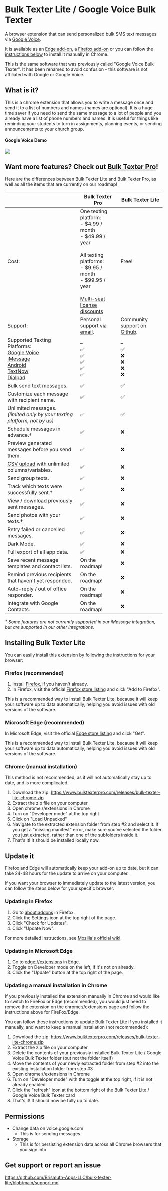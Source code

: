 # Bulk Texter Lite / Google Voice Bulk Texter
A browser extension that can send personalized bulk SMS text messages via [Google Voice](https://voice.google.com).

It is available as an [Edge add-on](https://microsoftedge.microsoft.com/addons/detail/google-voice-bulk-texter/olokpmeifgmfmhdnpfllllfnakdakldl), a [Firefox add-on](https://addons.mozilla.org/en-US/firefox/addon/bulk-texter/) or you can follow the [instructions below](#installing-bulk-texter-lite) to install it manually in Chrome.

This is the same software that was previously called "Google Voice Bulk Texter". It has been renamed to avoid confusion - this software is not affiliated with Google or Google Voice. 

## What is it?
This is a chrome extension that allows you to write a message once and send it to a list of numbers and names (names are optional). It is a huge time saver if you need to send the same message to a lot of people and you already have a list of phone numbers and names. It is useful for things like reminding your students to turn in assignments, planning events, or sending announcements to your church group. 

#### Google Voice Demo
![](https://raw.githubusercontent.com/brismuth/google-voice-bulk-texter/main/demo/demo-google-voice.jpg)

## Want more features? Check out [Bulk Texter Pro](https://www.bulktexterpro.com)!

Here are the differences between Bulk Texter Lite and Bulk Texter Pro, as well as all the items that are currently on our roadmap!

|  | Bulk Texter Pro | Bulk Texter Lite |
| --- | --- | --- |
| Cost: | One texting platform: <br/> - $4.99 / month <br/> - $49.99 / year <br/><br/> All texting platforms: <br/> - $9.95 / month <br/> - $99.95 / year <br /><br /> [Multi-seat license discounts](https://www.bulktexterpro.com/docs/features/#multi-seat-license-pricing) | Free! |
| Support: | Personal support via [email](mailto:support@bulktexterpro.com). | Community support on [Github](https://github.com/Brismuth-Apps-LLC/bulk-texter-lite/blob/main/support.md). |
| Supported Texting Platforms: <br/>[Google Voice](https://www.bulktexterpro.com/docs/texting-platforms/google-voice/) <br/>[iMessage](https://www.bulktexterpro.com/docs/texting-platforms/imessage/) <br/>[Android](https://www.bulktexterpro.com/docs/texting-platforms/android/)<br />[TextNow](https://www.bulktexterpro.com/docs/texting-platforms/textnow/)<br />[Dialpad](https://www.bulktexterpro.com/docs/texting-platforms/dialpad/)| –<br/>✅<br/>✅<br/>✅<br/>✅<br/>✅ | –<br/>✅<br/>❌<br/>❌<br/>❌<br/>❌|
| Bulk send text messages. | ✅ | ✅ |
| Customize each message with recipient name. | ✅ | ✅ |
| Unlimited messages. <br/> *(limited only by your texting platform, not by us)* | ✅ | ✅ |
| Schedule messages in advance.† | ✅ | ❌ |
| Preview generated messages before you send them. | ✅ | ❌ |
| [CSV upload](https://www.bulktexterpro.com/docs/getting-started/using-csv-upload/) with unlimited columns/variables. | ✅ | ❌ |
| Send group texts. | ✅ | ❌ |
| Track which texts were successfully sent.† | ✅ | ❌ |
| View / download previously sent messages. | ✅ | ❌ |
| Send photos with your texts.† | ✅ | ❌ |
| Retry failed or cancelled messages. | ✅ | ❌ |
| Dark Mode. | ✅ | ❌ |
| Full export of all app data. | ✅ | ❌ |
| Save recent message templates and contact lists. | On the roadmap! | ❌ |
| Remind previous recipients that haven't yet responded. | On the roadmap! | ❌ |
| Auto-reply / out of office responder. | On the roadmap! | ❌ |
| Integrate with Google Contacts. | On the roadmap! | ❌ |

*† Some features are not currently supported in our iMessage integration, but are supported in our other integrations.*


## Installing Bulk Texter Lite
You can easily install this extension by following the instructions for your browser:

### Firefox (recommended)
1. Install [Firefox](https://www.mozilla.org/en-US/firefox/new/), if you haven't already.
2. In Firefox, visit the official [Firefox store listing](https://addons.mozilla.org/en-US/firefox/addon/bulk-texter/) and click "Add to Firefox". 

This is a recommended way to install Bulk Texter Lite, because it will keep your software up to data automatically, helping you avoid issues with old versions of the software.

### Microsoft Edge (recommended)
In Microsoft Edge, visit the official [Edge store listing](https://microsoftedge.microsoft.com/addons/detail/google-voice-bulk-texter/olokpmeifgmfmhdnpfllllfnakdakldl) and click "Get". 

This is a recommended way to install Bulk Texter Lite, because it will keep your software up to data automatically, helping you avoid issues with old versions of the software.

### Chrome (manual installation)
This method is not recommended, as it will not automatically stay up to date, and is more complicated.

1. Download the zip: https://www.bulktexterpro.com/releases/bulk-texter-lite-chrome.zip
2. Extract the zip file on your computer
3. Open chrome://extensions in Chrome
4. Turn on "Developer mode" at the top right
5. Click on "Load Unpacked"
6. Navigate to the extracted extension folder from step #2 and select it. If you get a "missing manifest" error, make sure you've selected the folder you just extracted, rather than one of the subfolders inside it.
7. That's it! It should be installed locally now.


## Update it
Firefox and Edge will automatically keep your add-on up to date, but it can take 24-48 hours for the update to arrive on your computer.

If you want your browser to immediately update to the latest version, you can follow the steps below for your specific browser.

### Updating in Firefox
1. Go to [about:addons](about:addons) in Firefox.
2. Click the Settings icon at the top right of the page.
3. Click "Check for Updates".
4. Click "Update Now".

For more detailed instructions, see [Mozilla's official wiki](https://support.mozilla.org/en-US/kb/re-enable-add-ons-disabled-when-updating).

### Updating in Microsoft Edge
1. Go to [edge://extensions](edge://extensions) in Edge.
2. Toggle on Developer mode on the left, if it's not on already.
3. Click the "Update" button at the top right of the page.

### Updating a manual installation in Chrome
If you previously installed the extension manually in Chrome and would like to switch to FireFox or Edge (recommended), you would just need to remove the extension on the chrome://extensions page and follow the instructions above for FireFox/Edge.

You can follow these instructions to update Bulk Texter Lite if you installed it manually, and want to keep a manual installation (not recommended):
1. Download the zip: https://www.bulktexterpro.com/releases/bulk-texter-lite-chrome.zip
2. Extract the zip file on your computer
3. Delete the contents of your previously installed Bulk Texter Lite / Google Voice Bulk Texter folder (but not the folder itself)
4. Move the contents of your newly extracted folder from step #2 into the existing installation folder from step #3
5. Open chrome://extensions in Chrome
6. Turn on "Developer mode" with the toggle at the top right, if it is not already enabled
7. Click the "refresh" icon at the bottom right of the Bulk Texter Lite / Google Voice Bulk Texter card
8. That's it! It should now be fully up to date.

## Permissions
* Change data on voice.google.com
  * This is for sending messages.
* Storage
  * This is for persisting extension data across all Chrome browsers that you sign into 

## Get support or report an issue
https://github.com/Brismuth-Apps-LLC/bulk-texter-lite/blob/main/support.md
